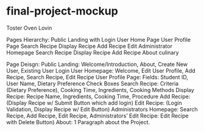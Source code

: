 # final-project-mockup

Toster Oven Lovin

Pages Hierarchy:
	Public Landing with Login
		User Home Page
			User Profile Page
			Search Recipe
				Display Recipe
			Add Recipe
			Edit 
Administrator Homepage
			Search Recipe
				Display Recipe
			Add Recipe
		About culinary

Page Deisgn:
	Public Landing:	Welcome/Introduction, About, Create New User, Existing User Login
	User Homepage:  Welcome, Edit User Profile, Add Recipe, Search Recipe, Edit Recipe
	User Profile Page: Fields:  Student ID, User Name, Dietary Preference Check Boxes
	Search Recipe: Criteria (Dietary Preference), Cooking Time, Ingredients, Cooking Methods
	Display Recipe: Recipe Name, Ingredients, Cooking Time, Procedure
	Add Recipe: (Display Recipe w/ Submit Button which add login)
	Edit Recipe: (Login Validation, Display Recipe w/ Edit Button)
	Administrators Homepage:  Search Recipe, Add Recipe, Edit Recipe,
	Administrators’ Edit Recipe:  Edit Recipe with Delete Button)
	About:	1 Paragraph about the Project.
	
